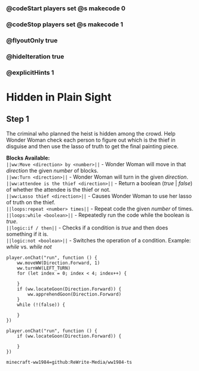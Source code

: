 ### @codeStart players set @s makecode 0
### @codeStop players set @s makecode 1

### @flyoutOnly true
### @hideIteration true
### @explicitHints 1

# Hidden in Plain Sight

## Step 1
The criminal who planned the heist is hidden among the crowd. Help Wonder Woman check each person to figure out which is the thief in disguise and then use the lasso of truth to get the final painting piece.

**Blocks Available:**  
``||ww:Move <direction> by <number>||`` - Wonder Woman will move in that *direction* the given *number* of blocks.  
``||ww:Turn <direction>||`` - Wonder Woman will turn in the given *direction*.  
``||ww:attendee is the thief <direction>||`` - Return a boolean (*true* | *false*) of whether the attendee is the thief or not.  
``||ww:Lasso thief <direction>||`` - Causes Wonder Woman to use her lasso of truth on the thief.  
``||loops:repeat <number> times||`` - Repeat code the given *number* of times.  
``||loops:while <boolean>||`` - Repeatedly run the code while the boolean is *true*.  
``||logic:if / then||`` - Checks if a condition is *true* and then does something if it is.  
``||logic:not <boolean>||`` - Switches the operation of a condition. Example: *while <true>* vs. *while not <true>*  

```ghost
player.onChat("run", function () {
    ww.moveWW(Direction.Forward, 1)
    ww.turnWW(LEFT_TURN)
    for (let index = 0; index < 4; index++) {
        
    }
    if (ww.locateGoon(Direction.Forward)) {
        ww.apprehendGoon(Direction.Forward)
    }
    while (!(false)) {
        
    }	
})
```
```template
player.onChat("run", function () {
    if (ww.locateGoon(Direction.Forward)) {

    }
})
```
```package
minecraft-ww1984=github:ReWrite-Media/ww1984-ts
```
